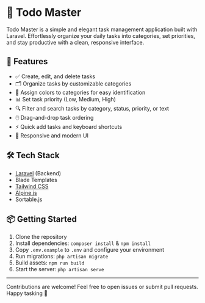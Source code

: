 # 📝 Todo Master

Todo Master is a simple and elegant task management application built with Laravel. Effortlessly organize your daily tasks into categories, set priorities, and stay productive with a clean, responsive interface.

## 🚀 Features

- ✅ Create, edit, and delete tasks
- 🗂️ Organize tasks by customizable categories
- 🎨 Assign colors to categories for easy identification
- 📊 Set task priority (Low, Medium, High)
- 🔍 Filter and search tasks by category, status, priority, or text
- 🖱️ Drag-and-drop task ordering
- ⚡ Quick add tasks and keyboard shortcuts
- 📱 Responsive and modern UI

## 🛠️ Tech Stack

- [Laravel](https://laravel.com/) (Backend)
- Blade Templates
- [Tailwind CSS](https://tailwindcss.com/)
- [Alpine.js](https://alpinejs.dev/)
- Sortable.js

## 📦 Getting Started

1. Clone the repository
2. Install dependencies: `composer install` & `npm install`
3. Copy `.env.example` to `.env` and configure your environment
4. Run migrations: `php artisan migrate`
5. Build assets: `npm run build`
6. Start the server: `php artisan serve`

---

Contributions are welcome! Feel free to open issues or submit pull requests.  
Happy tasking 🚀
